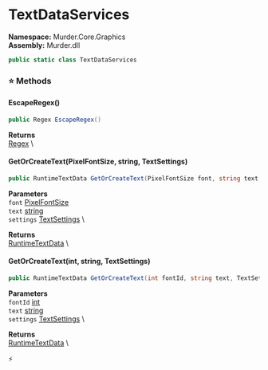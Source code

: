 # TextDataServices

**Namespace:** Murder.Core.Graphics \
**Assembly:** Murder.dll

```csharp
public static class TextDataServices
```

### ⭐ Methods
#### EscapeRegex()
```csharp
public Regex EscapeRegex()
```

**Returns** \
[Regex](https://learn.microsoft.com/en-us/dotnet/api/System.Text.RegularExpressions.Regex?view=net-7.0) \

#### GetOrCreateText(PixelFontSize, string, TextSettings)
```csharp
public RuntimeTextData GetOrCreateText(PixelFontSize font, string text, TextSettings settings)
```

**Parameters** \
`font` [PixelFontSize](../../../Murder/Core/Graphics/PixelFontSize.html) \
`text` [string](https://learn.microsoft.com/en-us/dotnet/api/System.String?view=net-7.0) \
`settings` [TextSettings](../../../Murder/Core/Graphics/TextSettings.html) \

**Returns** \
[RuntimeTextData](../../../Murder/Core/Graphics/RuntimeTextData.html) \

#### GetOrCreateText(int, string, TextSettings)
```csharp
public RuntimeTextData GetOrCreateText(int fontId, string text, TextSettings settings)
```

**Parameters** \
`fontId` [int](https://learn.microsoft.com/en-us/dotnet/api/System.Int32?view=net-7.0) \
`text` [string](https://learn.microsoft.com/en-us/dotnet/api/System.String?view=net-7.0) \
`settings` [TextSettings](../../../Murder/Core/Graphics/TextSettings.html) \

**Returns** \
[RuntimeTextData](../../../Murder/Core/Graphics/RuntimeTextData.html) \



⚡